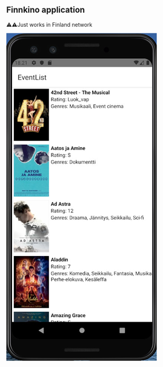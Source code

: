 ## Finnkino application

⚠️⚠️Just works in Finland network

![alt text](https://github.com/andreabecerrab/react-native-exercises/blob/master/Finnkino/finkinoscreen.png)
